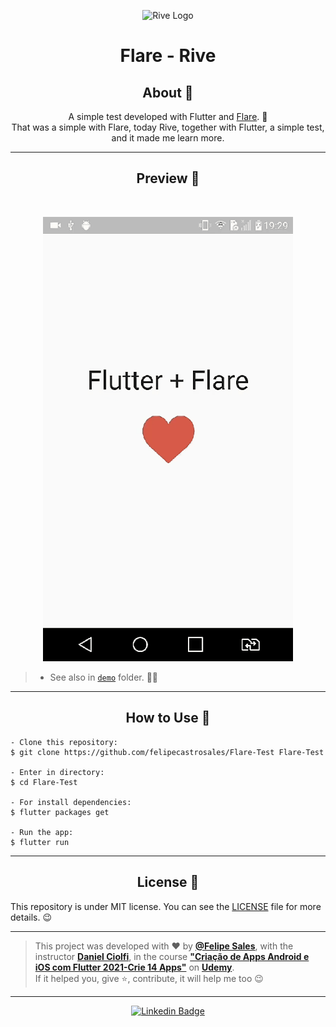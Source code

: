  <p align="center">
      <img src="https://user-images.githubusercontent.com/59374587/94874329-1efc8280-0428-11eb-86b1-356c089f3dea.png" width="80px" alt="Rive Logo"/>
</p>

<h1 align="center">Flare - Rive</h1>

<h2 align="center">About 📖</h2>
   
<p align="center">   
   A simple test developed with Flutter and <a href="https://rive.app/explore/popular/trending/all">Flare</a>. 💙<br>
   That was a simple with Flare, today Rive, together with Flutter, a simple test, and it made me learn more.
</p>

---

<h2 align="center">Preview 📱</h2><br>
   
   <p align="center">
    <img src="demo/Flare_Demo.gif" width="400" alt="conversor">
   </p>
   
   > * See also in [`demo`](https://github.com/felipecastrosales/Flare-Test/tree/master/demo) folder. 🧐📂

---

<h2 align="center">How to Use 🤔</h2>

   ```   
   - Clone this repository:
   $ git clone https://github.com/felipecastrosales/Flare-Test Flare-Test

   - Enter in directory:
   $ cd Flare-Test

   - For install dependencies:
   $ flutter packages get

   - Run the app: 
   $ flutter run
   ```

---

<h2 align="center">License 📝</h2>

   This repository is under MIT license. You can see the [LICENSE](https://github.com/felipecastrosales/Flare-Test/blob/master/LICENSE) file for more details. 😉

   ---

   >This project was developed with ❤️ by **[@Felipe Sales](https://www.linkedin.com/in/felipecastrosales/)**, with the instructor **[Daniel Ciolfi](https://linkedin.com/in/danielciolfi)**, in the course  **["Criação de Apps Android e iOS com Flutter 2021-Crie 14 Apps"](https://www.udemy.com/course/curso-completo-flutter-app-android-ios/?referralCode=1355952A966260D40D18)** on **[Udemy](https://www.udemy.com/)**.<br>
   If it helped you, give ⭐, contribute, it will help me too 😉

---

   <div align="center">

   [![Linkedin Badge](https://img.shields.io/badge/-Felipe%20Sales-292929?style=flat-square&logo=Linkedin&logoColor=white&link=https://www.linkedin.com/in/felipecastrosales/)](https://www.linkedin.com/in/felipecastrosales/)

   </div>
